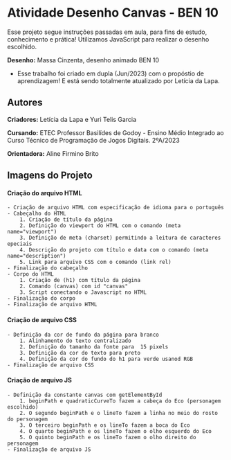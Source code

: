 # Atividade Desenho Canvas - BEN 10 
Esse projeto segue instruções passadas em aula, para fins de estudo, conhecimento e prática! Utilizamos JavaScript para realizar o desenho escolhido. 

**Desenho:** Massa Cinzenta, desenho animado BEN 10

- Esse trabalho foi criado em dupla (Jun/2023) com o propóstio de aprendizagem! E está sendo totalmente atualizado por Letícia da Lapa.

## Autores
**Criadores:** Letícia da Lapa e Yuri Telis Garcia

**Cursando:** ETEC Professor Basilídes de Godoy - Ensino Médio Integrado ao Curso Técnico de Programação de Jogos Digitais. 2ºA/2023

**Orientadora:** Aline Firmino Brito

## Imagens do Projeto 

#### Criação do arquivo HTML
    - Criação de arquivo HTML com especificação de idioma para o português
    - Cabeçalho do HTML
        1. Criação de título da página
        2. Definição do viewport do HTML com o comando (meta name="viewport")
        3. Definição de meta (charset) permitindo a leitura de caracteres epeciais
        4. Descrição do projeto com título e data com o comando (meta name="description")
        5. Link para arquivo CSS com o comando (link rel)
    - Finalização do cabeçalho
    - Corpo do HTML
        1. Criação de (h1) com título da página
        2. Comando (canvas) com id "canvas"
        3. Script conectando o Javascript no HTML
    - Finalização do corpo
    - Finalização de arquivo HTML
    
#### Criação de arquivo CSS
    - Definição da cor de fundo da página para branco
        1. Alinhamento do texto centralizado
        2. Definição do tamanho da fonte para  15 pixels
        3. Definição da cor do texto para preto
        4. Definição da cor do fundo do h1 para verde usanod RGB
    - Finalização de arquivo CSS
#### Criação de arquivo JS
    - Definição da constante canvas com getElementById
        1. beginPath e quadraticCurveTo fazem a cabeça do Eco (personagem escolhido)
        2. O segundo beginPath e o lineTo fazem a linha no meio do rosto do personagem
        3. O terceiro beginPath e os lineTo fazem a boca do Eco
        4. O quarto beginPath e os lineTo fazem o olho esquerdo do Eco
        5. O quinto beginPath e os lineTo fazem o olho direito do personagem
    - Finalização de arquivo JS
